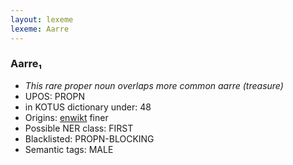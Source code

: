 ```yaml
---
layout: lexeme
lexeme: Aarre
---
```


###  Aarre₁

* _This rare proper noun overlaps more common *aarre* (treasure)_
* UPOS:  PROPN
* in KOTUS dictionary under:  48
* Origins: [enwikt](https://en.wiktionary.org/wiki/Aarre) finer 
* Possible NER class:  FIRST
* Blacklisted:  PROPN-BLOCKING
* Semantic tags:  MALE

